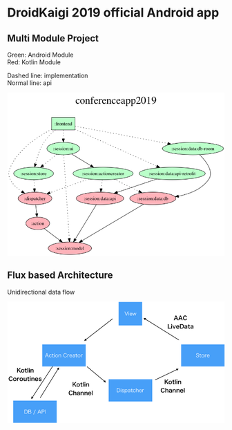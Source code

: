 # DroidKaigi 2019 official Android app

## Multi Module Project
Green: Android Module  
Red: Kotlin Module

Dashed line: implementation  
Normal line: api

![](project.dot.png)

## Flux based Architecture
Unidirectional data flow

![](architecture.png)

